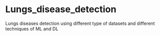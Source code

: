 # Lungs_disease_detection
Lungs diseases detection using different type of datasets and different techniques of ML and DL
